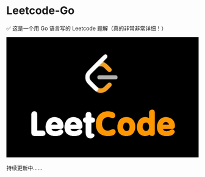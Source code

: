 # Leetcode-Go
✅ 这是一个用 Go 语言写的 Leetcode 题解（真的非常非常详细！）

![leetcode](./assets/leetcode.jpg)

持续更新中......
